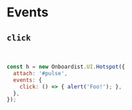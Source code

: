 # Events

## `click`

<br>
<div class="example">
  <div id="pulse" class="style-demo"></div>
</div>

```js
const h = new Onboardist.UI.Hotspot({
  attach: '#pulse',
  events: {
    click: () => { alert('Foo!'); },
  },
});
```

<script>
const popperArgs = {
  placement: 'left',
  modifiers: {
    offset: {
      enabled: true,
      offset: '0,-50%r',
    },
  },
};

export default {
  props: ['slot-key'],
  data: () => ({
    destroyables: [],
  }),
  mounted() {
    this.destroyables.push(new Onboardist.UI.Hotspot({
      attach: '#pulse',
      events: {
        click: () => { alert('Foo!'); },
      },
      ...popperArgs,
    }));
  },
  destroyed() {
    this.destroyables.forEach(x => x.destroy());
  },
};
</script>